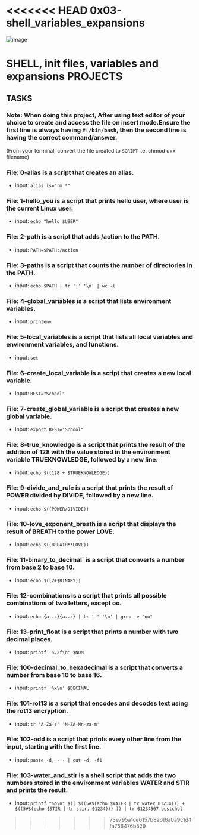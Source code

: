 <<<<<<< HEAD
0x03-shell_variables_expansions
=======
![image](https://user-images.githubusercontent.com/105258746/188752518-2606bf0a-0726-4c8a-8843-eb06d121d9cd.png)

# SHELL, init files, variables and expansions PROJECTS

## TASKS

### Note: When doing this project, After using text editor of your choice to create and access the file on insert mode.Ensure the first line is always having `#!/bin/bash`, then the second line is having the correct command/answer.
(From your terminal, convert the file created to `SCRIPT` i.e: chmod u+x filename)

### File: 0-alias is a script that creates an alias.

- input: `alias ls="rm *"`

### File: 1-hello_you is a script that prints hello user, where user is the current Linux user.

- input: `echo "hello $USER"`

### File: 2-path is a script that adds /action to the PATH.

- input: `PATH=$PATH:/action`

### File: 3-paths is a script that counts the number of directories in the PATH.

- input: `echo $PATH | tr ':' '\n' | wc -l`

### File: 4-global_variables is a script that lists environment variables.

- input: `printenv`

### File: 5-local_variables is a script that lists all local variables and environment variables, and functions.

- input: `set`

### File: 6-create_local_variable is a script that creates a new local variable.

- input: `BEST="School"`

### File: 7-create_global_variable is a script that creates a new global variable.

- input: `export BEST="School"`

### File: 8-true_knowledge is a script that prints the result of the addition of 128 with the value stored in the environment variable TRUEKNOWLEDGE, followed by a new line.

- input: `echo $((128 + $TRUEKNOWLEDGE))`

### File: 9-divide_and_rule is a script that prints the result of POWER divided by DIVIDE, followed by a new line.

- input: `echo $((POWER/DIVIDE))`

### File: 10-love_exponent_breath is a script that displays the result of BREATH to the power LOVE.

- input: `echo $((BREATH**LOVE))`

### File: 11-binary_to_decimal` is a script that converts a number from base 2 to base 10.

- input: `echo $((2#$BINARY))`

### File: 12-combinations is a script that prints all possible combinations of two letters, except oo.

- input: `echo {a..z}{a..z} | tr ' ' '\n' | grep -v "oo"`

### File: 13-print_float is a script that prints a number with two decimal places.

- input: `printf '%.2f\n' $NUM`

### File: 100-decimal_to_hexadecimal is a script that converts a number from base 10 to base 16.

- input: `printf '%x\n' $DECIMAL`

### File: 101-rot13 is a script that encodes and decodes text using the rot13 encryption.

- input: `tr 'A-Za-z' 'N-ZA-Mn-za-m'`

### File: 102-odd is a script that prints every other line from the input, starting with the first line.

- input: `paste -d, - - | cut -d, -f1`

### File: 103-water_and_stir is a shell script that adds the two numbers stored in the environment variables WATER and STIR and prints the result.

- input: `printf "%o\n" $(( $((5#$(echo $WATER | tr water 01234))) + $((5#$(echo $STIR | tr stir. 01234))) )) | tr 01234567 bestchol`
>>>>>>> 73e795a1ce6157b8ab16a0a9c1d4fa756476b529
